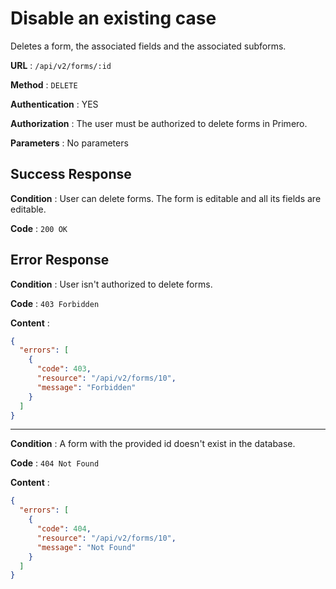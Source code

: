<!-- Copyright (c) 2014 - 2023 UNICEF. All rights reserved. -->

# Disable an existing case

Deletes a form, the associated fields and the associated subforms.

**URL** : `/api/v2/forms/:id`

**Method** : `DELETE`

**Authentication** : YES

**Authorization** : The user must be authorized to delete forms in Primero. 

**Parameters** : No parameters 

## Success Response

**Condition** : User can delete forms.
The form is editable and all its fields are editable.

**Code** : `200 OK`

## Error Response

**Condition** : User isn't authorized to delete forms.

**Code** : `403 Forbidden`

**Content** :

```json
{
  "errors": [
    {
      "code": 403,
      "resource": "/api/v2/forms/10",
      "message": "Forbidden"
    }
  ]
}
```

---

**Condition** : A form with the provided id doesn't exist in the database.

**Code** : `404 Not Found`

**Content** :

```json
{
  "errors": [
    {
      "code": 404,
      "resource": "/api/v2/forms/10",
      "message": "Not Found"
    }
  ]
}
```
